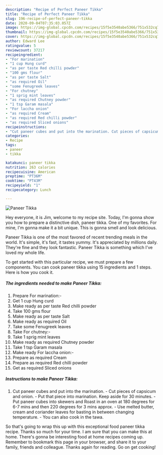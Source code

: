 ```yaml
---
description: "Recipe of Perfect Paneer Tikka"
title: "Recipe of Perfect Paneer Tikka"
slug: 196-recipe-of-perfect-paneer-tikka
date: 2020-09-04T07:35:03.057Z
image: https://img-global.cpcdn.com/recipes/15f5e3540abe5366/751x532cq70/paneer-tikka-recipe-main-photo.jpg
thumbnail: https://img-global.cpcdn.com/recipes/15f5e3540abe5366/751x532cq70/paneer-tikka-recipe-main-photo.jpg
cover: https://img-global.cpcdn.com/recipes/15f5e3540abe5366/751x532cq70/paneer-tikka-recipe-main-photo.jpg
author: Edward Lee
ratingvalue: 5
reviewcount: 37217
recipeingredient:
- "For marination"
- "1 cup Hung curd"
- "as per taste Red chilli powder"
- "100 gms flour"
- "as per taste Salt"
- "as required Oil"
- "some Fenugreek leaves"
- "For chutney"
- "1 sprig mint leaves"
- "as required Chutney powder"
- "1 tsp Garam masala"
- "For laccha onion"
- "as required Cream"
- "as required Red chilli powder"
- "as required Sliced onions"
recipeinstructions:
- "Cut paneer cubes and put into the marination. Cut pieces of capsicum and onion. Put that piece into marination. Keep aside for 30 minutes. Put paneer cubes into skewers and Roast in an oven at 180 degrees for 6-7 mins and then 220 degrees for 3 mins approx. Use melted butter, cream and coriander leaves for basting in between changing temperature. You can also cook in the tawa."
categories:
- Recipe
tags:
- paneer
- tikka

katakunci: paneer tikka 
nutrition: 263 calories
recipecuisine: American
preptime: "PT36M"
cooktime: "PT43M"
recipeyield: "1"
recipecategory: Lunch

---
```



![Paneer Tikka](https://img-global.cpcdn.com/recipes/15f5e3540abe5366/751x532cq70/paneer-tikka-recipe-main-photo.jpg)

Hey everyone, it is Jim, welcome to my recipe site. Today, I'm gonna show you how to prepare a distinctive dish, paneer tikka. One of my favorites. For mine, I'm gonna make it a bit unique. This is gonna smell and look delicious.

Paneer Tikka is one of the most favored of recent trending meals in the world. It's simple, it's fast, it tastes yummy. It's appreciated by millions daily. They're fine and they look fantastic. Paneer Tikka is something which I've loved my whole life.




To get started with this particular recipe, we must prepare a few components. You can cook paneer tikka using 15 ingredients and 1 steps. Here is how you cook it.

<!--inarticleads1-->

##### The ingredients needed to make Paneer Tikka:

1. Prepare For marination:-
1. Get 1 cup Hung curd
1. Make ready as per taste Red chilli powder
1. Take 100 gms flour
1. Make ready as per taste Salt
1. Make ready as required Oil
1. Take some Fenugreek leaves
1. Take For chutney:-
1. Take 1 sprig mint leaves
1. Make ready as required Chutney powder
1. Take 1 tsp Garam masala
1. Make ready For laccha onion:-
1. Prepare as required Cream
1. Prepare as required Red chilli powder
1. Get as required Sliced onions




<!--inarticleads2-->

##### Instructions to make Paneer Tikka:

1. Cut paneer cubes and put into the marination. - Cut pieces of capsicum and onion. - Put that piece into marination. Keep aside for 30 minutes. - Put paneer cubes into skewers and Roast in an oven at 180 degrees for 6-7 mins and then 220 degrees for 3 mins approx. - Use melted butter, cream and coriander leaves for basting in between changing temperature. - You can also cook in the tawa.




So that's going to wrap this up with this exceptional food paneer tikka recipe. Thanks so much for your time. I am sure that you can make this at home. There's gonna be interesting food at home recipes coming up. Remember to bookmark this page in your browser, and share it to your family, friends and colleague. Thanks again for reading. Go on get cooking!
